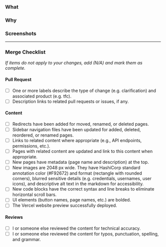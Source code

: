 ### What
<!-- Explain what you changed and provide a list of changed page names. -->

### Why
<!-- Explain why this change is necessary and how it benefits users. -->

### Screenshots
<!-- Optional. Show additions to the sidebar or new formatting. -->

----------

### Merge Checklist
_If items do not apply to your changes, add (N/A) and mark them as complete._

#### Pull Request
- [ ] One or more labels describe the type of change (e.g. clarification) and associated product (e.g. tfc).
- [ ] Description links to related pull requests or issues, if any.

#### Content
- [ ] Redirects have been added for moved, renamed, or deleted pages.
- [ ] Sidebar navigation files have been updated for added, deleted, reordered, or renamed pages.
- [ ] Links to related content where appropriate (e.g., API endpoints, permissions, etc.).
- [ ] Pages with related content are updated and link to this content when appropriate.
- [ ] New pages have metadata (page name and description) at the top.
- [ ] New images are 2048 px wide. They have HashiCorp standard annotation color (#F92672) and format (rectangle with rounded corners), blurred sensitive details (e.g. credentials, usernames, user icons), and descriptive alt text in the markdown for accessibility.
- [ ] New code blocks have the correct syntax and line breaks to eliminate horizontal scroll bars.
- [ ] UI elements (button names, page names, etc.) are bolded.
- [ ] The Vercel website preview successfully deployed.

#### Reviews
- [ ] I or someone else reviewed the content for technical accuracy.
- [ ] I or someone else reviewed the content for typos, punctuation, spelling, and grammar.